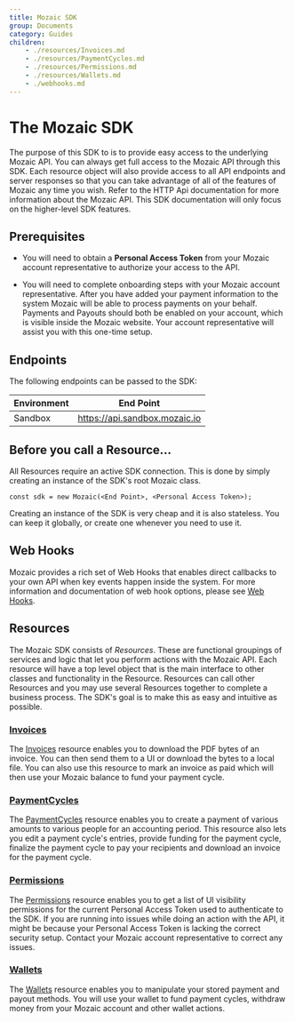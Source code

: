 ```yaml
---
title: Mozaic SDK
group: Documents
category: Guides
children:
    - ./resources/Invoices.md
    - ./resources/PaymentCycles.md
    - ./resources/Permissions.md
    - ./resources/Wallets.md
    - ./webhooks.md
---
```


# The Mozaic SDK
The purpose of this SDK to is to provide easy access to the underlying Mozaic API. You can always get full access to the Mozaic API through this SDK. Each resource object will also provide access to all API endpoints and server responses so that you can take advantage of all of the features of Mozaic any time you wish. Refer to the HTTP Api documentation for more information about the Mozaic API. This SDK documentation will only focus on the higher-level SDK features. 

## Prerequisites
* You will need to obtain a **Personal Access Token** from your Mozaic account representative to authorize your access to the API.

* You will need to complete onboarding steps with your Mozaic account representative. After you have added your payment information to the system Mozaic will be able to process payments on your behalf. Payments and Payouts should both be enabled on your account, which is visible inside the Mozaic website. Your account representative will assist you with this one-time setup.

## Endpoints

The following endpoints can be passed to the SDK:

| Environment | End Point |
| --------- | ----------- | 
| Sandbox | https://api.sandbox.mozaic.io |



## Before you call a Resource...

All Resources require an active SDK connection. This is done by simply creating an instance of the SDK's root Mozaic class.

```
const sdk = new Mozaic(<End Point>, <Personal Access Token>);         
```

Creating an instance of the SDK is very cheap and it is also stateless. You can keep it globally, or create one whenever you need to use it.

## Web Hooks
Mozaic provides a rich set of Web Hooks that enables direct callbacks to your own API when key events happen inside the system. For more information and documentation of web hook options, please see [Web Hooks](webhooks.md).

## Resources

The Mozaic SDK consists of *Resources*. These are functional groupings of services and logic that let you perform actions with the Mozaic API. Each resource will have a top level object that is the main interface to other classes and functionality in the Resource. Resources can call other Resources and you may use several Resources together to complete a business process. The SDK's goal is to make this as easy and intuitive as possible.

### [Invoices](resources/Invoices.md)

The [Invoices](resources/Invoices.md) resource enables you to download the PDF bytes of an invoice. You can then send them to a UI or download the bytes to a local file. You can also use this resource to mark an invoice as paid which will then use your Mozaic balance to fund your payment cycle.

### [PaymentCycles](resources/PaymentCycles.md)

The [PaymentCycles](resources/PaymentCycles.md) resource enables you to create a payment of various amounts to various people for an accounting period. This resource also lets you edit a payment cycle's entries, provide funding for the payment cycle, finalize the payment cycle to pay your recipients and download an invoice for the payment cycle. 

### [Permissions](resources/Permissions.md)

The [Permissions](resources/Permissions.md) resource enables you to get a list of UI visibility permissions for the current Personal Access Token used to authenticate to the SDK. If you are running into issues while doing an action with the API, it might be because your Personal Access Token is lacking the correct security setup. Contact your Mozaic account representative to correct any issues.

### [Wallets](resources/Wallets.md)

The [Wallets](resources/Wallets.md) resource enables you to manipulate your stored payment and payout methods. You will use your wallet to fund payment cycles, withdraw money from your Mozaic account and other wallet actions.

